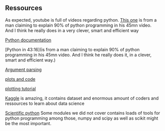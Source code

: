 ## Ressources

As expected, youtube is full of videos regarding python. [This one](https://www.youtube.com/watch?v=N4mEzFDjqtA) is from a man claiming to explain 90% of python programming in his 45mn video. And I think he really does in a very clever, smart and efficient way


[Python documentation](https://docs.python.org/2/index.html)

[Python in 43:16](is from a man claiming to explain 90% of python programming in his 45mn video. And I think he really does it, in a clever, smart and efficient way.)

[Argument parsing](https://www.cyberciti.biz/faq/python-command-line-arguments-argv-example/)

[plots and code](https://matplotlib.org/gallery.html)

[plotting tutorial]( https://matplotlib.org/users/pyplot_tutorial.html)

[Kaggle](https://www.kaggle.com/) is amazing, it contains dataset and enormous amount of coders and ressources
to learn about data science

[Scientific python](https://docs.scipy.org/doc/) Some modules we did not cover contains loads of tools for python programming
among those, numpy and scipy as well as scikit might be the most important.



